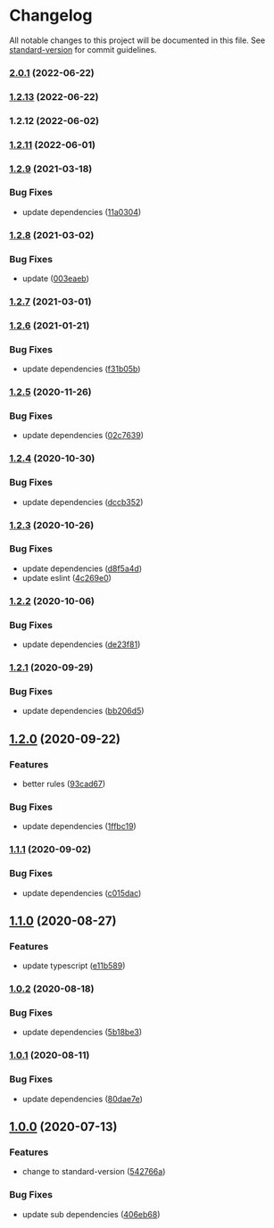 # Changelog

All notable changes to this project will be documented in this file. See [standard-version](https://github.com/conventional-changelog/standard-version) for commit guidelines.

### [2.0.1](https://github.com/epilot-dev/epilot-eslint-config/compare/v1.2.13...v2.0.1) (2022-06-22)

### [1.2.13](https://github.com/epilot-dev/epilot-eslint-config/compare/v1.2.12...v1.2.13) (2022-06-22)

### 1.2.12 (2022-06-02)

### [1.2.11](https://gitlab.com/e-pilot/platform/cookie-cutter/epilot-eslint-config/compare/v1.2.9...v1.2.11) (2022-06-01)

### [1.2.9](https://gitlab.com/e-pilot/cookie-cutter/epilot-eslint-config/compare/v1.2.8...v1.2.9) (2021-03-18)


### Bug Fixes

* update dependencies ([11a0304](https://gitlab.com/e-pilot/cookie-cutter/epilot-eslint-config/commit/11a0304732aac9c77a5ad2c992bccd5df94c7ac8))

### [1.2.8](https://gitlab.com/e-pilot/cookie-cutter/epilot-eslint-config/compare/v1.2.7...v1.2.8) (2021-03-02)


### Bug Fixes

* update ([003eaeb](https://gitlab.com/e-pilot/cookie-cutter/epilot-eslint-config/commit/003eaeba6cb78bcbe41fe2d2a7c6737e93cc7e9e))

### [1.2.7](https://gitlab.com/e-pilot/cookie-cutter/epilot-eslint-config/compare/v1.2.6...v1.2.7) (2021-03-01)

### [1.2.6](https://gitlab.com/e-pilot/cookie-cutter/epilot-eslint-config/compare/v1.2.5...v1.2.6) (2021-01-21)


### Bug Fixes

* update dependencies ([f31b05b](https://gitlab.com/e-pilot/cookie-cutter/epilot-eslint-config/commit/f31b05b5b4a00da18dbee2299d9b2813affd54a0))

### [1.2.5](https://gitlab.com/e-pilot/cookie-cutter/epilot-eslint-config/compare/v1.2.4...v1.2.5) (2020-11-26)


### Bug Fixes

* update dependencies ([02c7639](https://gitlab.com/e-pilot/cookie-cutter/epilot-eslint-config/commit/02c7639b20f9b87c1be1262ec28628c65cf67871))

### [1.2.4](https://gitlab.com/e-pilot/cookie-cutter/epilot-eslint-config/compare/v1.2.3...v1.2.4) (2020-10-30)


### Bug Fixes

* update dependencies ([dccb352](https://gitlab.com/e-pilot/cookie-cutter/epilot-eslint-config/commit/dccb352cfa8705368e6e55fd8ff4f38c678445fb))

### [1.2.3](https://gitlab.com/e-pilot/cookie-cutter/epilot-eslint-config/compare/v1.2.2...v1.2.3) (2020-10-26)


### Bug Fixes

* update dependencies ([d8f5a4d](https://gitlab.com/e-pilot/cookie-cutter/epilot-eslint-config/commit/d8f5a4d329ecd45c20544c29430c41abdc2d8913))
* update eslint ([4c269e0](https://gitlab.com/e-pilot/cookie-cutter/epilot-eslint-config/commit/4c269e0a30d589eed27771e246bff7116ae76f5b))

### [1.2.2](https://gitlab.com/e-pilot/cookie-cutter/epilot-eslint-config/compare/v1.2.1...v1.2.2) (2020-10-06)


### Bug Fixes

* update dependencies ([de23f81](https://gitlab.com/e-pilot/cookie-cutter/epilot-eslint-config/commit/de23f81616f6389cf952464a160099186be899dd))

### [1.2.1](https://gitlab.com/e-pilot/cookie-cutter/epilot-eslint-config/compare/v1.2.0...v1.2.1) (2020-09-29)


### Bug Fixes

* update dependencies ([bb206d5](https://gitlab.com/e-pilot/cookie-cutter/epilot-eslint-config/commit/bb206d5498d3bd9568c32287e2d66d767cbbaede))

## [1.2.0](https://gitlab.com/e-pilot/cookie-cutter/epilot-eslint-config/compare/v1.1.1...v1.2.0) (2020-09-22)


### Features

* better rules ([93cad67](https://gitlab.com/e-pilot/cookie-cutter/epilot-eslint-config/commit/93cad676add61456039642ec3f4f40b9d05c6b5b))


### Bug Fixes

* update dependencies ([1ffbc19](https://gitlab.com/e-pilot/cookie-cutter/epilot-eslint-config/commit/1ffbc19b3d849ff642957ea01e2cbd406de923b0))

### [1.1.1](https://gitlab.com/e-pilot/cookie-cutter/epilot-eslint-config/compare/v1.1.0...v1.1.1) (2020-09-02)


### Bug Fixes

* update dependencies ([c015dac](https://gitlab.com/e-pilot/cookie-cutter/epilot-eslint-config/commit/c015dace1d2e1b908308cb05b25b45f804d323e5))

## [1.1.0](https://gitlab.com/e-pilot/cookie-cutter/epilot-eslint-config/compare/v1.0.2...v1.1.0) (2020-08-27)


### Features

* update typescript ([e11b589](https://gitlab.com/e-pilot/cookie-cutter/epilot-eslint-config/commit/e11b5891c00e0519bbbf2462c3119af71c7907e9))

### [1.0.2](https://gitlab.com/e-pilot/cookie-cutter/epilot-eslint-config/compare/v1.0.1...v1.0.2) (2020-08-18)


### Bug Fixes

* update dependencies ([5b18be3](https://gitlab.com/e-pilot/cookie-cutter/epilot-eslint-config/commit/5b18be321d3bbbcd27b210e4b0c833c38afdcc55))

### [1.0.1](https://gitlab.com/e-pilot/cookie-cutter/epilot-eslint-config/compare/v1.0.0...v1.0.1) (2020-08-11)


### Bug Fixes

* update dependencies ([80dae7e](https://gitlab.com/e-pilot/cookie-cutter/epilot-eslint-config/commit/80dae7e981579de0d4346684d0c84e94223978dc))

## [1.0.0](https://gitlab.com/e-pilot/cookie-cutter/epilot-eslint-config/compare/v0.7.1...v1.0.0) (2020-07-13)


### Features

* change to standard-version ([542766a](https://gitlab.com/e-pilot/cookie-cutter/epilot-eslint-config/commit/542766a37f0e3e0f1426a97d08ab7e17888ddfc0))


### Bug Fixes

* update sub dependencies ([406eb68](https://gitlab.com/e-pilot/cookie-cutter/epilot-eslint-config/commit/406eb689aad48caeb0453f48418af4c0f5bdd08b))
